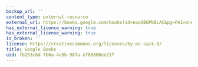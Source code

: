 ```yaml
---
backup_url: ''
content_type: external-resource
external_url: https://books.google.com/books?id=noaQB6Pb8LAC&pg=PA1=onepage#v=onepage&q&f=false
has_external_licence_warning: true
has_external_license_warning: true
is_broken: ''
license: https://creativecommons.org/licenses/by-nc-sa/4.0/
title: Google Books
uid: fb253c8d-7b6a-4a5b-987a-e788808ee217
---
```


